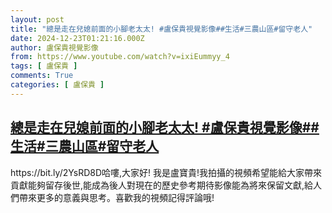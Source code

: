 ```yaml
---
layout: post
title: "總是走在兒媳前面的小腳老太太! #盧保貴視覺影像##生活#三農山區#留守老人"
date: 2024-12-23T01:21:16.000Z
author: 盧保貴視覺影像
from: https://www.youtube.com/watch?v=ixiEummyy_4
tags: [ 盧保貴 ]
comments: True
categories: [ 盧保貴 ]
---
```

<!--1734916876000-->
[總是走在兒媳前面的小腳老太太! #盧保貴視覺影像##生活#三農山區#留守老人](https://www.youtube.com/watch?v=ixiEummyy_4)
------

<div>
https://bit.ly/2YsRD8D哈嘍,大家好! 我是盧寶貴!我拍攝的視頻希望能給大家帶來貢獻能夠留存後世,能成為後人對現在的歷史參考期待影像能為將來保留文獻,給人們帶來更多的意義與思考。喜歡我的視頻記得評論哦!
</div>
